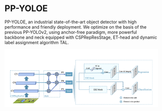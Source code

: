 
# PP-YOLOE

PP-YOLOE, an industrial
state-of-the-art object detector with high performance and
friendly deployment. We optimize on the basis of the previous PP-YOLOv2, using anchor-free paradigm, more powerful backbone and neck equipped with CSPRepResStage,
ET-head and dynamic label assignment algorithm TAL.




![YOLOE](https://github.com/Gaurav14cs17/YOLOE/blob/main/images/yoloe.png)

